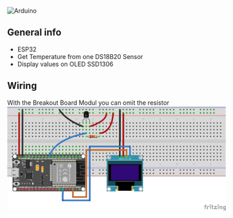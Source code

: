 ![Arduino](https://img.shields.io/badge/Arduino-00979D?style=for-the-badge&logo=Arduino&logoColor=white)

## General info 

* ESP32
* Get Temperature from one DS18B20 Sensor
* Display values on OLED SSD1306

## Wiring
With the Breakout Board Modul you can omit the resistor
![Wiring](https://github.com/pixelEDI/Sensors/blob/b4e74a2f1104e343e55d7a5ec2e3bc1baddad1a2/03_DS18B20/01_DS18B20%20-%20wiring.jpg)
